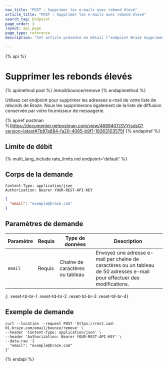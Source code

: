 ```yaml
---
nav_title: "POST : Supprimer les e-mails avec rebond élevé"
article_title: "POST : Supprimer les e-mails avec rebond élevé"
search_tag: Endpoint
page_order: 3
layout: api_page
page_type: reference
description: "Cet article présente en détail l’endpoint Braze Supprimer les adresses e-mail avec rebond élevé."

---
```

{% api %}
# Supprimer les rebonds élevés
{% apimethod post %}
/email/bounce/remove
{% endapimethod %}

Utilisez cet endpoint pour supprimer les adresses e-mail de votre liste de rebonds de Braze. Nous les supprimerons également de la liste de diffusion conservée par votre fournisseur de messagerie.

{% apiref postman %}https://documenter.getpostman.com/view/4689407/SVYrsdsG?version=latest#7b87a884-fa20-4085-b9f1-18363103575f {% endapiref %}

## Limite de débit

{% multi_lang_include rate_limits.md endpoint='default' %}

## Corps de la demande

```
Content-Type: application/json
Authorization: Bearer YOUR-REST-API-KEY
```

```json
{
  "email": "example@braze.com"
}
```

## Paramètres de demande

| Paramètre | Requis | Type de données | Description |
| ----------|-----------| ---------|------ |
| `email` | Requis | Chaîne de caractères ou tableau | Envoyez une adresse e-mail par chaîne de caractères ou un tableau de 50 adresses e-mail pour effectuer des modifications. |
{: .reset-td-br-1 .reset-td-br-2 .reset-td-br-3  .reset-td-br-4}

## Exemple de demande
```
curl --location --request POST 'https://rest.iad-01.braze.com/email/bounce/remove' \
--header 'Content-Type: application/json' \
--header 'Authorization: Bearer YOUR-REST-API-KEY' \
--data-raw '{
  "email": "example@braze.com"
}'
```

{% endapi %}
